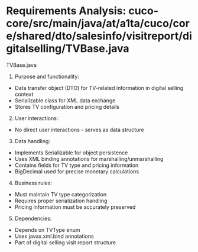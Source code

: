 # Requirements Analysis: cuco-core/src/main/java/at/a1ta/cuco/core/shared/dto/salesinfo/visitreport/digitalselling/TVBase.java

TVBase.java
1. Purpose and functionality:
- Data transfer object (DTO) for TV-related information in digital selling context
- Serializable class for XML data exchange
- Stores TV configuration and pricing details

2. User interactions:
- No direct user interactions - serves as data structure

3. Data handling:
- Implements Serializable for object persistence
- Uses XML binding annotations for marshalling/unmarshalling
- Contains fields for TV type and pricing information
- BigDecimal used for precise monetary calculations

4. Business rules:
- Must maintain TV type categorization
- Requires proper serialization handling
- Pricing information must be accurately preserved

5. Dependencies:
- Depends on TVType enum
- Uses javax.xml.bind annotations
- Part of digital selling visit report structure